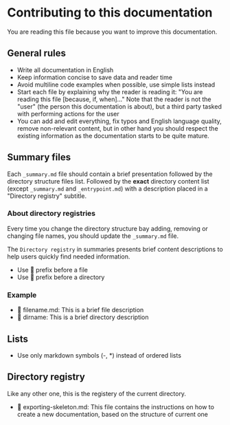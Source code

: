 # Contributing to this documentation

You are reading this file because you want to improve this documentation.

## General rules

- Write all documentation in English
- Keep information concise to save data and reader time
- Avoid multiline code examples when possible, use simple lists instead
- Start each file by explaining why the reader is reading it: "You are reading this file [because, if, when]..."
  Note that the reader is not the "user" (the person this documentation is about), but a third party tasked with performing actions for the user
- You can add and edit everything, fix typos and English language quality, remove non-relevant content, but in other
  hand you should respect the existing information as the documentation starts to be quite mature.

## Summary files

Each `_summary.md` file should contain a brief presentation followed by the directory structure files list. Followed by the **exact** directory content list (except `_summary.md` and `_entrypoint.md`) with a description placed in a "Directory registry" subtitle.

### About directory registries

Every time you change the directory structure bay adding, removing or changing file names, you should update the `_summary.md` file.

The `Directory registry` in summaries presents brief content descriptions to help users quickly find needed information.
- Use 📄 prefix before a file
- Use 📁 prefix before a directory

### Example

- 📄 filename.md: This is a brief file description
- 📁 dirname: This is a brief directory description

## Lists

- Use only markdown symbols (-, *) instead of ordered lists

## Directory registry

Like any other one, this is the registery of the current directory.

- 📄 exporting-skeleton.md: This file contains the instructions on how to create a new documentation, based on the structure of current one